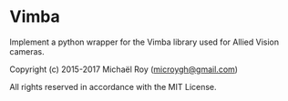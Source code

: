 # Vimba

Implement a python wrapper for the Vimba library used for Allied Vision cameras.

Copyright (c) 2015-2017 Michaël Roy (microygh@gmail.com)

All rights reserved in accordance with the MIT License.

